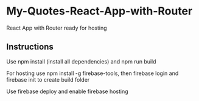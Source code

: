# My-Quotes-React-App-with-Router
 React App with Router ready for hosting
 
## Instructions

Use npm install (install all dependencies) and npm run build 

For hosting use npm install -g firebase-tools, then firebase login and firebase init to create build folder

Use firebase deploy and enable firebase hosting 
